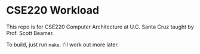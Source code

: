 # CSE220 Workload

This repo is for CSE220 Computer Architecture at U.C. Santa Cruz taught by Prof. Scott Beamer.

To build, just run `make`. I'll work out more later.
